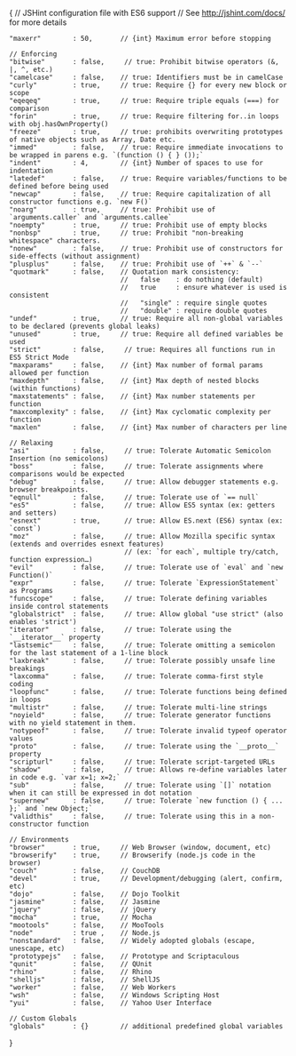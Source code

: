 {
    // JSHint configuration file with ES6 support
    // See http://jshint.com/docs/ for more details

    "maxerr"        : 50,       // {int} Maximum error before stopping

    // Enforcing
    "bitwise"       : false,     // true: Prohibit bitwise operators (&, |, ^, etc.)
    "camelcase"     : false,    // true: Identifiers must be in camelCase
    "curly"         : true,     // true: Require {} for every new block or scope
    "eqeqeq"        : true,     // true: Require triple equals (===) for comparison
    "forin"         : true,     // true: Require filtering for..in loops with obj.hasOwnProperty()
    "freeze"        : true,     // true: prohibits overwriting prototypes of native objects such as Array, Date etc.
    "immed"         : false,    // true: Require immediate invocations to be wrapped in parens e.g. `(function () { } ());`
    "indent"        : 4,        // {int} Number of spaces to use for indentation
    "latedef"       : false,    // true: Require variables/functions to be defined before being used
    "newcap"        : false,    // true: Require capitalization of all constructor functions e.g. `new F()`
    "noarg"         : true,     // true: Prohibit use of `arguments.caller` and `arguments.callee`
    "noempty"       : true,     // true: Prohibit use of empty blocks
    "nonbsp"        : true,     // true: Prohibit "non-breaking whitespace" characters.
    "nonew"         : false,    // true: Prohibit use of constructors for side-effects (without assignment)
    "plusplus"      : false,    // true: Prohibit use of `++` & `--`
    "quotmark"      : false,    // Quotation mark consistency:
                                //   false    : do nothing (default)
                                //   true     : ensure whatever is used is consistent
                                //   "single" : require single quotes
                                //   "double" : require double quotes
    "undef"         : true,     // true: Require all non-global variables to be declared (prevents global leaks)
    "unused"        : true,     // true: Require all defined variables be used
    "strict"        : false,     // true: Requires all functions run in ES5 Strict Mode
    "maxparams"     : false,    // {int} Max number of formal params allowed per function
    "maxdepth"      : false,    // {int} Max depth of nested blocks (within functions)
    "maxstatements" : false,    // {int} Max number statements per function
    "maxcomplexity" : false,    // {int} Max cyclomatic complexity per function
    "maxlen"        : false,    // {int} Max number of characters per line

    // Relaxing
    "asi"           : false,     // true: Tolerate Automatic Semicolon Insertion (no semicolons)
    "boss"          : false,     // true: Tolerate assignments where comparisons would be expected
    "debug"         : false,     // true: Allow debugger statements e.g. browser breakpoints.
    "eqnull"        : false,     // true: Tolerate use of `== null`
    "es5"           : false,     // true: Allow ES5 syntax (ex: getters and setters)
    "esnext"        : true,      // true: Allow ES.next (ES6) syntax (ex: `const`)
    "moz"           : false,     // true: Allow Mozilla specific syntax (extends and overrides esnext features)
                                 // (ex: `for each`, multiple try/catch, function expression…)
    "evil"          : false,     // true: Tolerate use of `eval` and `new Function()`
    "expr"          : false,     // true: Tolerate `ExpressionStatement` as Programs
    "funcscope"     : false,     // true: Tolerate defining variables inside control statements
    "globalstrict"  : false,     // true: Allow global "use strict" (also enables 'strict')
    "iterator"      : false,     // true: Tolerate using the `__iterator__` property
    "lastsemic"     : false,     // true: Tolerate omitting a semicolon for the last statement of a 1-line block
    "laxbreak"      : false,     // true: Tolerate possibly unsafe line breakings
    "laxcomma"      : false,     // true: Tolerate comma-first style coding
    "loopfunc"      : false,     // true: Tolerate functions being defined in loops
    "multistr"      : false,     // true: Tolerate multi-line strings
    "noyield"       : false,     // true: Tolerate generator functions with no yield statement in them.
    "notypeof"      : false,     // true: Tolerate invalid typeof operator values
    "proto"         : false,     // true: Tolerate using the `__proto__` property
    "scripturl"     : false,     // true: Tolerate script-targeted URLs
    "shadow"        : false,     // true: Allows re-define variables later in code e.g. `var x=1; x=2;`
    "sub"           : false,     // true: Tolerate using `[]` notation when it can still be expressed in dot notation
    "supernew"      : false,     // true: Tolerate `new function () { ... };` and `new Object;`
    "validthis"     : false,     // true: Tolerate using this in a non-constructor function

    // Environments
    "browser"       : true,     // Web Browser (window, document, etc)
    "browserify"    : true,     // Browserify (node.js code in the browser)
    "couch"         : false,    // CouchDB
    "devel"         : true,     // Development/debugging (alert, confirm, etc)
    "dojo"          : false,    // Dojo Toolkit
    "jasmine"       : false,    // Jasmine
    "jquery"        : false,    // jQuery
    "mocha"         : true,     // Mocha
    "mootools"      : false,    // MooTools
    "node"          : true ,    // Node.js
    "nonstandard"   : false,    // Widely adopted globals (escape, unescape, etc)
    "prototypejs"   : false,    // Prototype and Scriptaculous
    "qunit"         : false,    // QUnit
    "rhino"         : false,    // Rhino
    "shelljs"       : false,    // ShellJS
    "worker"        : false,    // Web Workers
    "wsh"           : false,    // Windows Scripting Host
    "yui"           : false,    // Yahoo User Interface

    // Custom Globals
    "globals"       : {}        // additional predefined global variables
}
